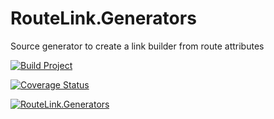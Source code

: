 # RouteLink.Generators

Source generator to create a link builder from route attributes

[![Build Project](https://github.com/loresoft/RouteLink.Generators/actions/workflows/dotnet.yml/badge.svg)](https://github.com/loresoft/RouteLink.Generators/actions/workflows/dotnet.yml)

[![Coverage Status](https://coveralls.io/repos/github/loresoft/RouteLink.Generators/badge.svg?branch=main)](https://coveralls.io/github/loresoft/RouteLink.Generators?branch=main)

[![RouteLink.Generators](https://img.shields.io/nuget/v/RouteLink.Generators.svg)](https://www.nuget.org/packages/RouteLink.Generators/)
